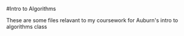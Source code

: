 #Intro to Algorithms

These are some files relavant to my coursework for 
Auburn's intro to algorithms class
